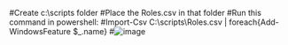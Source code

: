 #Create c:\scripts folder
#Place the Roles.csv in that folder
#Run this command in powershell:
#Import-Csv C:\scripts\Roles.csv | foreach{Add-WindowsFeature $_.name}
#![image](https://github.com/Neilitlib/RemoteAppSvr/assets/156208958/085e4d09-b9b5-44aa-a06d-1766419857d0)
